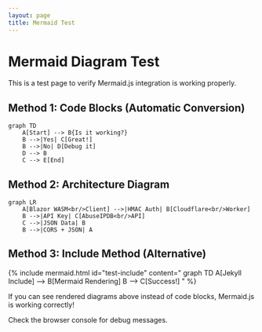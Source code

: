 ```yaml
---
layout: page
title: Mermaid Test
---
```


# Mermaid Diagram Test

This is a test page to verify Mermaid.js integration is working properly.

## Method 1: Code Blocks (Automatic Conversion)

```mermaid
graph TD
    A[Start] --> B{Is it working?}
    B -->|Yes| C[Great!]
    B -->|No| D[Debug it]
    D --> B
    C --> E[End]
```

## Method 2: Architecture Diagram

```mermaid
graph LR
    A[Blazor WASM<br/>Client] -->|HMAC Auth| B[Cloudflare<br/>Worker]
    B -->|API Key| C[AbuseIPDB<br/>API]
    C -->|JSON Data| B
    B -->|CORS + JSON| A
```

## Method 3: Include Method (Alternative)

{% include mermaid.html id="test-include" content="
graph TD
    A[Jekyll Include] --> B[Mermaid Rendering]
    B --> C[Success!]
" %}

If you can see rendered diagrams above instead of code blocks, Mermaid.js is working correctly!

Check the browser console for debug messages.
